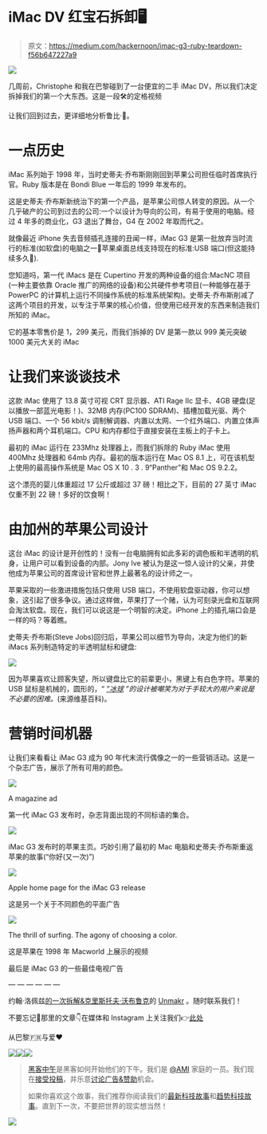 # iMac DV 红宝石拆卸🖥

> 原文：<https://medium.com/hackernoon/imac-g3-ruby-teardown-f56b647227a9>

![](img/1f2da1e53e5d6bcaf9fdd312ba9fc66a.png)

几周前，Christophe 和我在巴黎碰到了一台便宜的二手 iMac DV，所以我们决定拆掉我们的第一个大东西。这是一段🛠的定格视频

让我们回到过去，更详细地分析鲁比·🛑。

# 一点历史

iMac 系列始于 1998 年，当时史蒂夫·乔布斯刚刚回到苹果公司担任临时首席执行官。Ruby 版本是在 Bondi Blue 一年后的 1999 年发布的。

这是史蒂夫·乔布斯新统治下的第一个产品，是苹果公司惊人转变的原因。从一个几乎破产的公司到过去的公司:一个以设计为导向的公司，有易于使用的电脑。经过 4 年多的商业化，G3 退出了舞台，G4 在 2002 年取而代之。

就像最近 iPhone 失去音频插孔连接的丑闻一样，iMac G3 是第一批放弃当时流行的标准(如软盘)的电脑之一💾苹果桌面总线支持现在的标准:USB 端口(但这能持续多久🤔).

您知道吗，第一代 iMacs 是在 Cupertino 开发的两种设备的组合:MacNC 项目(一种主要依靠 Oracle 推广的网络的设备)和公共硬件参考项目(一种能够在基于 PowerPC 的计算机上运行不同操作系统的标准系统架构)。史蒂夫·乔布斯削减了这两个项目的开发，以专注于苹果的核心价值，但使用已经开发的东西来制造我们所知的 iMac。

它的基本零售价是 1，299 美元，而我们拆掉的 DV 是第一款以 999 美元突破 1000 美元大关的 iMac

# 让我们来谈谈技术

这款 iMac 使用了 13.8 英寸可视 CRT 显示器、ATI Rage IIc 显卡、4GB 硬盘(足以播放一部蓝光电影！)、32MB 内存(PC100 SDRAM)、插槽加载光驱、两个 USB 端口、一个 56 kbit/s 调制解调器、内置以太网、一个红外端口、内置立体声扬声器和两个耳机端口。CPU 和内存都位于直接安装在主板上的子卡上。

最初的 iMac 运行在 233Mhz 处理器上，而我们拆除的 Ruby iMac 使用 400Mhz 处理器和 64mb 内存。最初的版本运行在 Mac OS 8.1 上，可在该机型上使用的最高操作系统是 Mac OS X 10 . 3 . 9“Panther”和 Mac OS 9.2.2。

这个漂亮的婴儿体重超过 17 公斤或超过 37 磅！相比之下，目前的 27 英寸 iMac 仅重不到 22 磅！多好的饮食啊！

# 由加州的苹果公司设计

这台 iMac 的设计是开创性的！没有一台电脑拥有如此多彩的调色板和半透明的机身，让用户可以看到设备的内部。Jony Ive 被认为是这一惊人设计的父亲，并使他成为苹果公司的首席设计官和世界上最著名的设计师之一。

苹果采取的一些激进措施包括只使用 USB 端口，不使用软盘驱动器，你可以想象，这引起了很多争议。通过这样做，苹果打了一个赌，认为可刻录光盘和互联网会淘汰软盘。现在，我们可以说这是一个明智的决定。iPhone 上的插孔端口会是一样的吗？等着瞧。

史蒂夫·乔布斯(Steve Jobs)回归后，苹果公司以细节为导向，决定为他们的新 iMacs 系列制造特定的半透明鼠标和键盘:

![](img/a73e05f29c6de8faa6f5b8230113bd1f.png)

因为苹果喜欢让顾客失望，所以键盘比它的前辈更小，黑键上有白色字符。苹果的 USB 鼠标是机械的，圆形的，“ [*”冰球*](https://en.wikipedia.org/wiki/Hockey_puck) *”的设计被嘲笑为对于手较大的用户来说是不必要的困难。*(来源维基百科)。

# 营销时间机器

让我们来看看让 iMac G3 成为 90 年代末流行偶像之一的一些营销活动。这是一个杂志广告，展示了所有可用的颜色。

![](img/beccc0b4699e586681e5fb8bda8d92b0.png)

A magazine ad

第一代 iMac G3 发布时，杂志背面出现的不同标语的集合。

![](img/743751a2023edd1dd00aea06d81d35ba.png)

iMac G3 发布时的苹果主页。巧妙引用了最初的 Mac 电脑和史蒂夫·乔布斯重返苹果的故事(“你好(又一次)”)

![](img/7310b9d2efa40b7a30741dd1b0028994.png)

Apple home page for the iMac G3 release

这是另一个关于不同颜色的平面广告

![](img/b78ca823e575a423c867cc62ad9e950e.png)

The thrill of surfing. The agony of choosing a color.

这是苹果在 1998 年 Macworld 上展示的视频

最后是 iMac G3 的一些最佳电视广告

— — — — — —

约翰·洛佩兹[的一次拆解&克里斯托夫·沃布鲁克](https://medium.com/u/13cb361663d8?source=post_page-----f56b647227a9--------------------------------)的 [Unmakr](https://medium.com/u/6397035b4156?source=post_page-----f56b647227a9--------------------------------) 。随时联系我们！

不要忘记💚那里的文章👇在媒体和 Instagram 上关注我们👉[此处](https://www.instagram.com/unmakr/)

从巴黎🇫🇷与爱❤️

[![](img/50ef4044ecd4e250b5d50f368b775d38.png)](http://bit.ly/HackernoonFB)[![](img/979d9a46439d5aebbdcdca574e21dc81.png)](https://goo.gl/k7XYbx)[![](img/2930ba6bd2c12218fdbbf7e02c8746ff.png)](https://goo.gl/4ofytp)

> [黑客中午](http://bit.ly/Hackernoon)是黑客如何开始他们的下午。我们是 [@AMI](http://bit.ly/atAMIatAMI) 家庭的一员。我们现在[接受投稿](http://bit.ly/hackernoonsubmission)，并乐意[讨论广告&赞助](mailto:partners@amipublications.com)机会。
> 
> 如果你喜欢这个故事，我们推荐你阅读我们的[最新科技故事](http://bit.ly/hackernoonlatestt)和[趋势科技故事](https://hackernoon.com/trending)。直到下一次，不要把世界的现实想当然！

![](img/be0ca55ba73a573dce11effb2ee80d56.png)